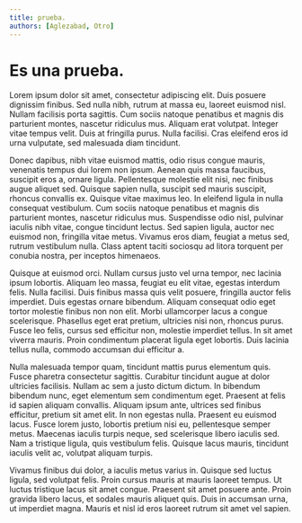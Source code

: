 ```yaml
---
title: prueba.
authors: [Aglezabad, Otro]
---
```


# Es una prueba.


Lorem ipsum dolor sit amet, consectetur adipiscing elit. Duis posuere dignissim finibus. Sed nulla nibh, rutrum at massa eu, laoreet euismod nisl. Nullam facilisis porta sagittis. Cum sociis natoque penatibus et magnis dis parturient montes, nascetur ridiculus mus. Aliquam erat volutpat. Integer vitae tempus velit. Duis at fringilla purus. Nulla facilisi. Cras eleifend eros id urna vulputate, sed malesuada diam tincidunt.

Donec dapibus, nibh vitae euismod mattis, odio risus congue mauris, venenatis tempus dui lorem non ipsum. Aenean quis massa faucibus, suscipit eros a, ornare ligula. Pellentesque molestie elit nisi, nec finibus augue aliquet sed. Quisque sapien nulla, suscipit sed mauris suscipit, rhoncus convallis ex. Quisque vitae maximus leo. In eleifend ligula in nulla consequat vestibulum. Cum sociis natoque penatibus et magnis dis parturient montes, nascetur ridiculus mus. Suspendisse odio nisl, pulvinar iaculis nibh vitae, congue tincidunt lectus. Sed sapien ligula, auctor nec euismod non, fringilla vitae metus. Vivamus eros diam, feugiat a metus sed, rutrum vestibulum nulla. Class aptent taciti sociosqu ad litora torquent per conubia nostra, per inceptos himenaeos.

Quisque at euismod orci. Nullam cursus justo vel urna tempor, nec lacinia ipsum lobortis. Aliquam leo massa, feugiat eu elit vitae, egestas interdum felis. Nulla facilisi. Duis finibus massa quis velit posuere, fringilla auctor felis imperdiet. Duis egestas ornare bibendum. Aliquam consequat odio eget tortor molestie finibus non non elit. Morbi ullamcorper lacus a congue scelerisque. Phasellus eget erat pretium, ultricies nisi non, rhoncus purus. Fusce leo felis, cursus sed efficitur non, molestie imperdiet tellus. In sit amet viverra mauris. Proin condimentum placerat ligula eget lobortis. Duis lacinia tellus nulla, commodo accumsan dui efficitur a.

Nulla malesuada tempor quam, tincidunt mattis purus elementum quis. Fusce pharetra consectetur sagittis. Curabitur tincidunt augue at dolor ultricies facilisis. Nullam ac sem a justo dictum dictum. In bibendum bibendum nunc, eget elementum sem condimentum eget. Praesent at felis id sapien aliquam convallis. Aliquam ipsum ante, ultrices sed finibus efficitur, pretium sit amet elit. In non egestas nulla. Praesent eu euismod lacus. Fusce lorem justo, lobortis pretium nisi eu, pellentesque semper metus. Maecenas iaculis turpis neque, sed scelerisque libero iaculis sed. Nam a tristique ligula, quis vestibulum felis. Quisque lacus mauris, tincidunt iaculis velit ac, volutpat aliquam turpis.

Vivamus finibus dui dolor, a iaculis metus varius in. Quisque sed luctus ligula, sed volutpat felis. Proin cursus mauris at mauris laoreet tempus. Ut luctus tristique lacus sit amet congue. Praesent sit amet posuere ante. Proin gravida libero lacus, et sodales mauris aliquet quis. Duis in accumsan urna, ut imperdiet magna. Mauris et nisl id eros laoreet rutrum sit amet vel sapien. 
